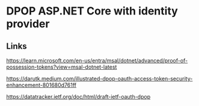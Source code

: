 # DPOP ASP.NET Core with identity provider

## Links

https://learn.microsoft.com/en-us/entra/msal/dotnet/advanced/proof-of-possession-tokens?view=msal-dotnet-latest

https://darutk.medium.com/illustrated-dpop-oauth-access-token-security-enhancement-801680d761ff

https://datatracker.ietf.org/doc/html/draft-ietf-oauth-dpop
